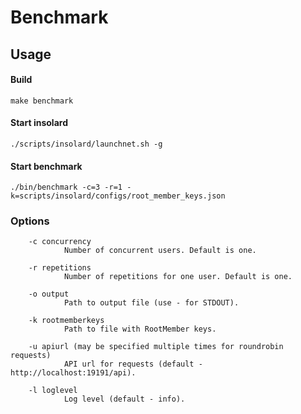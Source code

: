 Benchmark
===============

Usage
----------
#### Build

    make benchmark
   
#### Start insolard

    ./scripts/insolard/launchnet.sh -g
   
#### Start benchmark

    ./bin/benchmark -c=3 -r=1 -k=scripts/insolard/configs/root_member_keys.json

### Options

        -c concurrency
                Number of concurrent users. Default is one. 

        -r repetitions
                Number of repetitions for one user. Default is one.

        -o output
                Path to output file (use - for STDOUT).

        -k rootmemberkeys
                Path to file with RootMember keys.

        -u apiurl (may be specified multiple times for roundrobin requests)
                API url for requests (default - http://localhost:19191/api).

        -l loglevel
                Log level (default - info).
